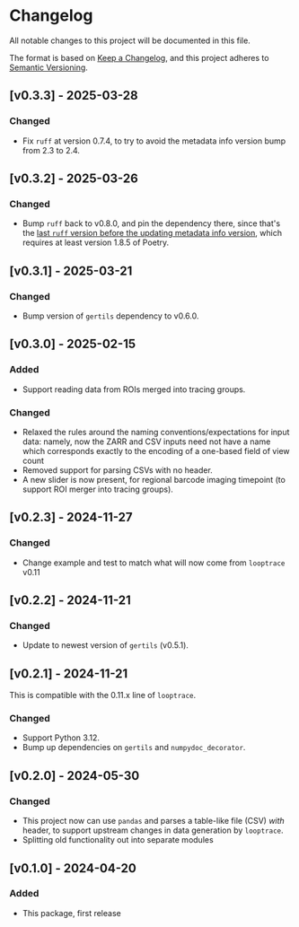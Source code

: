 # Changelog
All notable changes to this project will be documented in this file.

The format is based on [Keep a Changelog](https://keepachangelog.com/en/1.1.0/),
and this project adheres to [Semantic Versioning](https://semver.org/spec/v2.0.0.html).

## [v0.3.3] - 2025-03-28

### Changed
* Fix `ruff` at version 0.7.4, to try to avoid the metadata info version bump from 2.3 to 2.4.

## [v0.3.2] - 2025-03-26

### Changed
* Bump `ruff` back to v0.8.0, and pin the dependency there, since that's the [last `ruff` version before the updating metadata info version](https://github.com/astral-sh/ruff/issues/14681), which requires at least version 1.8.5 of Poetry.

## [v0.3.1] - 2025-03-21

### Changed
* Bump version of `gertils` dependency to v0.6.0.

## [v0.3.0] - 2025-02-15

### Added
* Support reading data from ROIs merged into tracing groups.

### Changed
* Relaxed the rules around the naming conventions/expectations for input data: namely, now the ZARR and CSV inputs need not have a name which corresponds exactly to the encoding of a one-based field of view count
* Removed support for parsing CSVs with no header.
* A new slider is now present, for regional barcode imaging timepoint (to support ROI merger into tracing groups).

## [v0.2.3] - 2024-11-27

### Changed
* Change example and test to match what will now come from `looptrace` v0.11

## [v0.2.2] - 2024-11-21

### Changed
* Update to newest version of `gertils` (v0.5.1).

## [v0.2.1] - 2024-11-21
This is compatible with the 0.11.x line of `looptrace`.

### Changed
* Support Python 3.12.
* Bump up dependencies on `gertils` and `numpydoc_decorator`.

## [v0.2.0] - 2024-05-30

### Changed
* This project now can use `pandas` and parses a table-like file (CSV) _with_ header, to support upstream changes in data generation by `looptrace`.
* Splitting old functionality out into separate modules

## [v0.1.0] - 2024-04-20
 
### Added
* This package, first release
